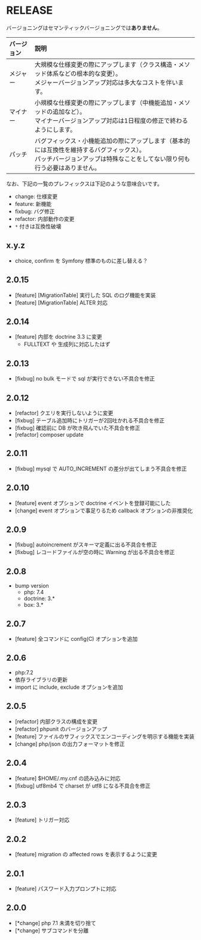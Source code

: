 # RELEASE

バージョニングはセマンティックバージョニングでは**ありません**。

| バージョン   | 説明
|:--           |:--
| メジャー     | 大規模な仕様変更の際にアップします（クラス構造・メソッド体系などの根本的な変更）。<br>メジャーバージョンアップ対応は多大なコストを伴います。
| マイナー     | 小規模な仕様変更の際にアップします（中機能追加・メソッドの追加など）。<br>マイナーバージョンアップ対応は1日程度の修正で終わるようにします。
| パッチ       | バグフィックス・小機能追加の際にアップします（基本的には互換性を維持するバグフィックス）。<br>パッチバージョンアップは特殊なことをしてない限り何も行う必要はありません。

なお、下記の一覧のプレフィックスは下記のような意味合いです。

- change: 仕様変更
- feature: 新機能
- fixbug: バグ修正
- refactor: 内部動作の変更
- `*` 付きは互換性破壊

## x.y.z

- choice, confirm を Symfony 標準のものに差し替える？

## 2.0.15

- [feature] [MigrationTable] 実行した SQL のログ機能を実装
- [feature] [MigrationTable] ALTER 対応

## 2.0.14

- [feature] 内部を doctrine 3.3 に変更
  - FULLTEXT や 生成列に対応したはず

## 2.0.13

- [fixbug] no bulk モードで sql が実行できない不具合を修正

## 2.0.12

- [refactor] クエリを実行しないように変更
- [fixbug] テーブル追加時にトリガーが2回吐かれる不具合を修正
- [fixbug] 確認前に DB が吹き飛んでいた不具合を修正
- [refactor] composer update

## 2.0.11

- [fixbug] mysql で AUTO_INCREMENT の差分が出てしまう不具合を修正

## 2.0.10

- [feature] event オプションで doctrine イベントを登録可能にした
- [change] event オプションで事足りるため callback オプションの非推奨化

## 2.0.9

- [fixbug] autoincrement がスキーマ定義に出る不具合を修正
- [fixbug] レコードファイルが空の時に Warning が出る不具合を修正

## 2.0.8

- bump version
  - php: 7.4
  - doctrine: 3.*
  - box: 3.*

## 2.0.7

- [feature] 全コマンドに config(C) オプションを追加

## 2.0.6

- php:7.2
- 依存ライブラリの更新
- import に include, exclude オプションを追加

## 2.0.5

- [refactor] 内部クラスの構成を変更
- [refactor] phpunit のバージョンアップ
- [feature] ファイルのサフィックスでエンコーディングを明示する機能を実装
- [change] php/json の出力フォーマットを修正

## 2.0.4

- [feature] $HOME/.my.cnf の読み込みに対応
- [fixbug] utf8mb4 で charset が utf8 になる不具合を修正

## 2.0.3

- [feature] トリガー対応

## 2.0.2

- [feature] migration の affected rows を表示するように変更

## 2.0.1

- [feature] パスワード入力プロンプトに対応

## 2.0.0

- [*change] php 7.1 未満を切り捨て
- [*change] サブコマンドを分離
